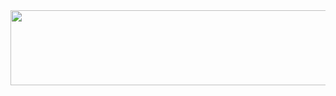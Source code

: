 <a href="https://github.com/devxb/gitanimals">
  <img src="https://render.gitanimals.org/lines/devy1540" width="1000" height="120"/>
</a>

